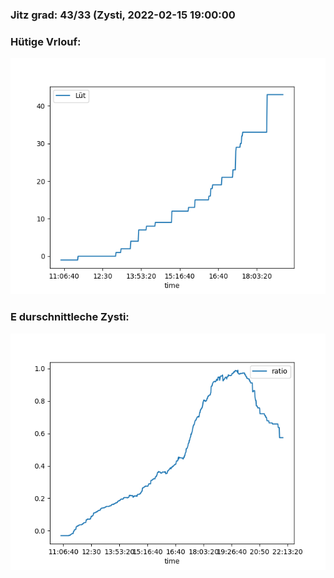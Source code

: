 ### Jitz grad: 43/33 (Zysti, 2022-02-15 19:00:00

### Hütige Vrlouf:
![Graph](Today.png)

### E durschnittleche Zysti:
![Graph](Zysti.png)